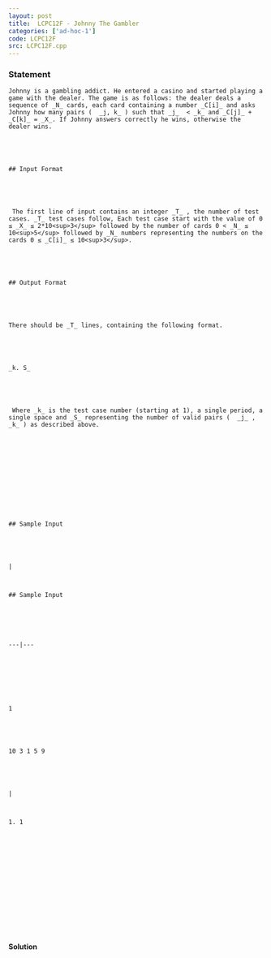 ```yaml
---
layout: post
title:  LCPC12F - Johnny The Gambler
categories: ['ad-hoc-1']
code: LCPC12F
src: LCPC12F.cpp
---
```


### **Statement**


    Johnny is a gambling addict. He entered a casino and started playing a game with the dealer. The game is as follows: the dealer deals a sequence of _N_ cards, each card containing a number _C[i]_ and asks Johnny how many pairs (  _j, k_ ) such that _j_  < _k_ and _C[j]_ + _C[k]_ = _X_. If Johnny answers correctly he wins, otherwise the dealer wins.
    
    
    
    
    ## Input Format         
    
    
    
    
     The first line of input contains an integer _T_ , the number of test cases. _T_ test cases follow, Each test case start with the value of 0 ≤ _X_ ≤ 2*10<sup>3</sup> followed by the number of cards 0 < _N_ ≤ 10<sup>5</sup> followed by _N_ numbers representing the numbers on the cards 0 ≤ _C[i]_ ≤ 10<sup>3</sup>.
    
    
    
    
    ## Output Format
    
    
    
    
    There should be _T_ lines, containing the following format.
    
    
    
    
    _k. S_
    
    
    
    
     Where _k_ is the test case number (starting at 1), a single period, a single space and _S_ representing the number of valid pairs (  _j_ , _k_ ) as described above.
    
    
    
    
    
    
    
    
    ## Sample Input
    
    
    
    | 
    
    
    ## Sample Input
    
    
    
      
    ---|---  
    
    
    
    
    
    1
    
    
    
    
    10 3 1 5 9
    
    
    
    | 
    
    
    1. 1
    
    
    
      
    
    
    
    
    
     



#### **Solution**



